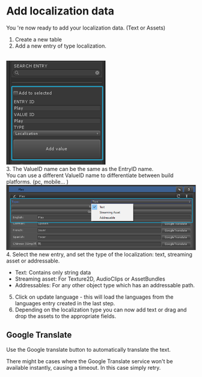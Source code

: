 Add localization data
=====================

You 're now ready to add your localization data. (Text or Assets) <br>

1. Create a new table
2. Add a new entry of type localization.
<br>
<img src="img/addEntry.png">
<br>
3. The ValueID name can be the same as the EntryID name. <br>
You can use a different ValueID name to differentiate between build platforms. (pc, mobile... )
<br>
<img src="img/setType.png">
<br>
4. Select the new entry, and set the type of the localization: text, streaming asset or addressable.

* Text: Contains only string data
* Streaming asset: For Texture2D, AudioClips or AssetBundles
* Addressables: For any other object type which has an addressable path.

5. Click on update language - this will load the languages from the languages entry created in the last step.
6. Depending on the localization type you can now add text or drag and drop the assets to the appropriate fields. 

Google Translate
-----------------
Use the Google translate button to automatically translate the text. 

<div class="alert alert-warning">
There might be cases where the Google Translate service won't be available instantly, causing a timeout.
In this case simply retry.
</div>